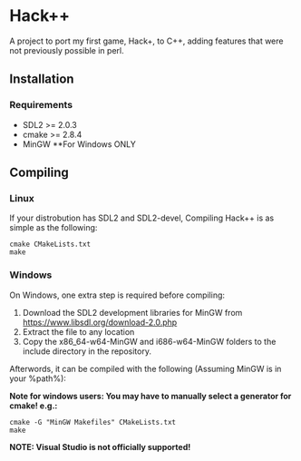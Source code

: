 # Hack++
A project to port my first game, Hack+, to C++, adding features that were not previously possible in perl.

## Installation

### Requirements

* SDL2 >= 2.0.3
* cmake >= 2.8.4
* MinGW **For Windows ONLY

## Compiling
### Linux
If your distrobution has SDL2 and SDL2-devel, Compiling Hack++ is as simple as the following:

```
cmake CMakeLists.txt
make
```
### Windows
On Windows, one extra step is required before compiling:

1. Download the SDL2 development libraries for MinGW from https://www.libsdl.org/download-2.0.php
2. Extract the file to any location
3. Copy the x86_64-w64-MinGW and i686-w64-MinGW folders to the include directory in the repository.

Afterwords, it can be compiled with the following (Assuming MinGW is in your %path%):

**Note for windows users: You may have to manually select a generator for cmake! e.g.:**
```
cmake -G "MinGW Makefiles" CMakeLists.txt
make

```
**NOTE: Visual Studio is not officially supported!**
